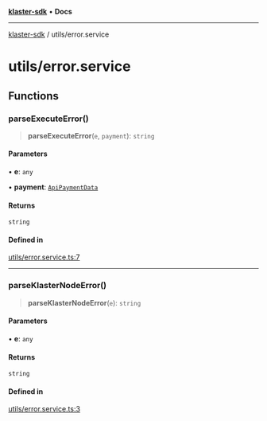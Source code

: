 [**klaster-sdk**](../README.md) • **Docs**

***

[klaster-sdk](../README.md) / utils/error.service

# utils/error.service

## Functions

### parseExecuteError()

> **parseExecuteError**(`e`, `payment`): `string`

#### Parameters

• **e**: `any`

• **payment**: [`ApiPaymentData`](../types.md#apipaymentdata)

#### Returns

`string`

#### Defined in

[utils/error.service.ts:7](https://github.com/0xPolycode/klaster-sdk/blob/5406a8bdd723a327f172c831aef2b71ee66cc88b/src/utils/error.service.ts#L7)

***

### parseKlasterNodeError()

> **parseKlasterNodeError**(`e`): `string`

#### Parameters

• **e**: `any`

#### Returns

`string`

#### Defined in

[utils/error.service.ts:3](https://github.com/0xPolycode/klaster-sdk/blob/5406a8bdd723a327f172c831aef2b71ee66cc88b/src/utils/error.service.ts#L3)
